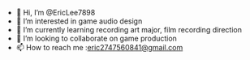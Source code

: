 - 👋 Hi, I’m @EricLee7898
- 👀 I’m interested in game audio design
- 🌱 I’m currently learning recording art major, film recording direction 
- 💞️ I’m looking to collaborate on game production
- 📫 How to reach me :eric2747560841@gmail.com

<!---
EricLee7898/EricLee7898 is a ✨ special ✨ repository because its `README.md` (this file) appears on your GitHub profile.
You can click the Preview link to take a look at your changes.
--->
